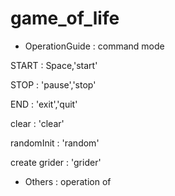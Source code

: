 # game_of_life

- OperationGuide : command mode

START           : Space,'start'

STOP            : 'pause','stop'

END             : 'exit','quit'

clear           : 'clear'

randomInit      : 'random'

create grider   : 'grider'

- Others : operation of 